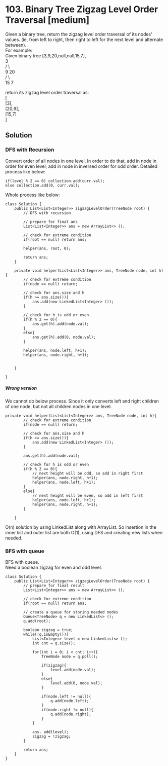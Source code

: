 # 103. Binary Tree Zigzag Level Order Traversal [medium]     
Given a binary tree, return the zigzag level order traversal of its nodes' values. (ie, from left to right, then right to left for the next level and alternate between).     
For example:    
Given binary tree [3,9,20,null,null,15,7],    
    3    
   / \    
  9  20    
    /  \   
   15   7    
   
return its zigzag level order traversal as:    
[    
  [3],    
  [20,9],   
  [15,7]    
]    

## Solution     
### DFS with Recursion    
Convert order of all nodes in one level. In order to do that, add in node in order for even level; add in node in inversed order for odd order. Detailed process like below:   
```
if(level % 2 == 0) collection.add(curr.val);
else collection.add(0, curr.val);
```

Whole process like below:   
```
class Solution {
    public List<List<Integer>> zigzagLevelOrder(TreeNode root) {
        // DFS with recursion   
        
        // prepare for final ans
        List<List<Integer>> ans = new ArrayList<> ();
        
        // check for extreme condition
        if(root == null) return ans;
        
        helper(ans, root, 0);
        
        return ans;
    }
    
    private void helper(List<List<Integer>> ans, TreeNode node, int h){
        // check for extreme condition
        if(node == null) return;
        
        // check for ans.size and h
        if(h >= ans.size()){
            ans.add(new LinkedList<Integer> ());
        }
        
        // check for h is odd or even
        if(h % 2 == 0){
            ans.get(h).add(node.val);
        }
        else{
            ans.get(h).add(0, node.val);
        }

        helper(ans, node.left, h+1);
        helper(ans, node.right, h+1);

        
    }
    
}
```

##### Wrong version   
We cannot do below process. Since it only converts left and right children of one node, but not all children nodes in one level.   

```
private void helper(List<List<Integer>> ans, TreeNode node, int h){
        // check for extreme condition
        if(node == null) return;
        
        // check for ans.size and h
        if(h >= ans.size()){
            ans.add(new LinkedList<Integer> ());
        }
        
        ans.get(h).add(node.val);
        
        // check for h is odd or even
        if(h % 2 == 0){
            // next height will be odd, so add in right first
            helper(ans, node.right, h+1);
            helper(ans, node.left, h+1);
        }
        else{
            // next height will be even, so add in left first
            helper(ans, node.left, h+1);
            helper(ans, node.right, h+1);
        }
        
    }
```

O(n) solution by using LinkedList along with ArrayList. 
So insertion in the inner list and outer list are both O(1), using DFS and creating new lists when needed.        
 
### BFS with queue    
BFS with queue.     
Need a boolean zigzag for even and odd level.   

```
class Solution {
    public List<List<Integer>> zigzagLevelOrder(TreeNode root) {
        // prepare for final result
        List<List<Integer>> ans = new ArrayList<> ();
        
        // check for extreme condition
        if(root == null) return ans;
        
        // create a queue for storing needed nodes
        Queue<TreeNode> q = new LinkedList<> ();
        q.add(root);
        
        boolean zigzag = true;
        while(!q.isEmpty()){
            List<Integer> level = new LinkedList<> ();
            int cnt = q.size();
            
            for(int i = 0; i < cnt; i++){
                TreeNode node = q.poll();
                
                if(zigzag){
                    level.add(node.val);
                }
                else{
                    level.add(0, node.val);
                }
                
                if(node.left != null){
                    q.add(node.left);
                }
                if(node.right != null){
                    q.add(node.right);
                }
            }
            
            ans. add(level);
            zigzag = !zigzag;
        }
        
        return ans;
    }
}
```









